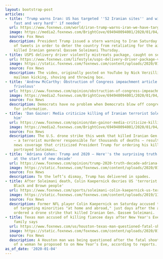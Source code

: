 ```yaml
---
layout: bootstrap-post
articles:
- title: 'Trump warns Iran: US has targeted ''52 Iranian sites'' and will ''hit very
    fast and very hard'' if needed'
  url: https://www.foxnews.com/world/iran-trump-warns-iran-we-have-targeted-52-iranian-sites
  image: https://media2.foxnews.com/BrightCove/694940094001/2020/01/04/694940094001_6119774786001_6119779468001-vs.jpg
  source: Fox News
  description: President Trump issued a stern warning to Iran Saturday through a series
    of tweets in order to deter the country from retaliating for the airstrike that
    killed Iranian general Qassem Soleimani Thursday.
- title: USPS delivery driver violently mistreats package, caught on security camera
  url: https://www.foxnews.com/lifestyle/usps-delivery-driver-package-video
  image: https://static.foxnews.com/foxnews.com/content/uploads/2020/01/USPS-iStock.jpg
  source: Fox News
  description: The video, originally posted on YouTube by Nick Verzilli, shows the
    mailman kicking, shoving and throwing box.
- title: 'Andrew McCarthy: Obstruction of Congress impeachment article is absolutely
    frivolous'
  url: https://www.foxnews.com/opinion/obstruction-of-congress-impeachment-article-andrew-mccarthy
  image: https://media2.foxnews.com/BrightCove/694940094001/2020/01/04/694940094001_6119617548001_6119615654001-vs.jpg
  source: Fox News
  description: Democrats have no problem when Democrats blow off congressional demands
    for information.
- title: 'Dan Gainor: Media criticize killing of Iranian terrorist Soleimani and glorify
    him'
  url: https://www.foxnews.com/opinion/dan-gainor-media-criticize-killing-of-iranian-terrorist-soleimani-and-glorify-the-murderer
  image: https://media2.foxnews.com/BrightCove/694940094001/2020/01/04/694940094001_6119611553001_6119614155001-vs.jpg
  source: Fox News
  description: The U.S. drone strike this week that killed Iranian Gen. Qassem Soleimani
    – a terrorist murderer responsible for thousands of deaths – resulted in extensive
    news coverage that criticized President Trump for ordering his killing and falsely
    portrayed Soleimani…
- title: 'Adriana Cohen: Trump and 2020 – Here''s the surprising truth about our president
    at the start of new decade'
  url: https://www.foxnews.com/opinion/trump-2020-truth-decade-adriana-cohen
  image: https://static.foxnews.com/foxnews.com/content/uploads/2020/01/donald-trump-thumbs-up-1-AP.jpg
  source: Fox News
  description: To the left’s dismay, Trump has delivered in spades.
- title: After Soleimani death, Colin Kaepernick decries US 'terrorist attacks against
    Black and Brown people'
  url: https://www.foxnews.com/sports/soleimani-colin-kaepernick-us-terrorist-attacks-black-brown-people
  image: https://static.foxnews.com/foxnews.com/content/uploads/2019/11/a77ca6f5-Colin-Kaepernick4.jpg
  source: Fox News
  description: Former NFL player Colin Kaepernick on Saturday accused the United States
    of targeting minorities "at home and abroad," just days after the administration
    ordered a drone strike that killed Iranian Gen. Qassem Soleimani.
- title: Texas man accused of killing fiancee days after New Year's Eve proposal,
    family says
  url: https://www.foxnews.com/us/houston-texas-man-questioned-fatal-shooting-woman-proposed-new-years-eve
  image: https://static.foxnews.com/foxnews.com/content/uploads/2020/01/Mugshot-Houston-Police-Department2.jpg
  source: Fox News
  description: A Houston man was being questioned after the fatal shooting Saturday
    of a woman he proposed to on New Year’s Eve, according to reports.
as_of_date: '2020-01-04'
---
```


